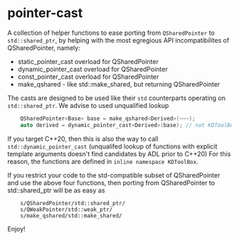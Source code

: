 # pointer-cast

A collection of helper functions to ease porting from `QSharedPointer`
to `std::shared_ptr`, by helping with the most egregious API
incompatibilites of QSharedPointer, namely:

- static_pointer_cast overload for QSharedPointer
- dynamic_pointer_cast overload for QSharedPointer
- const_pointer_cast overload for QSharedPointer
- make_qshared - like std::make_shared, but returning QSharedPointer

The casts are designed to be used like their `std` counterparts
operating on `std::shared_ptr`. We advise to used unqualified lookup

```cpp
    QSharedPointer<Base> base = make_qshared<Derived>(~~~);
    auto derived = dynamic_pointer_cast<Derived>(base); // not KDToolBox::...
```

If you target C++20, then this is also the way to call
`std::dynamic_pointer_cast` (unqualifed lookup of functions with
explicit template arguments doesn't find candidates by ADL prior to
C++20) For this reason, the functions are defined in `inline namespace
KDToolBox`.

If you restrict your code to the std-compatible subset of
QSharedPointer and use the above four functions, then porting from
QSharedPointer to std::shared_ptr will be as easy as

```text
    s/QSharedPointer/std::shared_ptr/
    s/QWeakPointer/std::weak_ptr/
    s/make_qshared/std::make_shared/
```

Enjoy!
